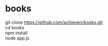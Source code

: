 # books

git clone https://github.com/achieven/books.git    
cd books    
npm install    
node app.js    
